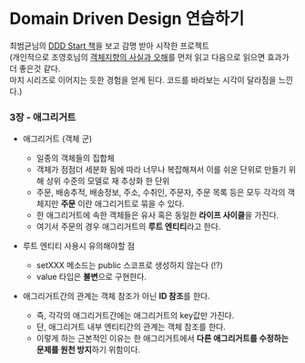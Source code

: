 # Domain Driven Design 연습하기
최범균님의 [DDD Start 책](http://jiandson.co.kr/books/7)을 보고 감명 받아 시작한 프로젝트 <br/>
(개인적으로 조영호님의 [객체지향의 사실과 오해](http://wikibook.co.kr/object-orientation/)를 먼저 읽고 다음으로 읽으면 효과가 더 좋은것 같다. <br/>
마치 시리즈로 이어지는 듯한 경험을 얻게 된다. 코드를 바라보는 시각이 달라짐을 느낀다.)<br/>

### 3장 - 애그리거트
* 애그리거트 (객체 군)
  - 일종의 객체들의 집합체
  - 객체가 점점더 세분화 됨에 따라 너무나 복잡해져서 이를 쉬운 단위로 만들기 위해 상위 수준의 모델로 재 추상화 한 단위
  - 주문, 배송추적, 배송정보, 주소, 수취인, 주문자, 주문 목록 등은 모두 각각의 객체지만 **주문** 이란 애그리거트로 묶을 수 있다.
  - 한 애그리거트에 속한 객체들은 유사 혹은 동일한 **라이프 사이클**을 가진다.
  - 여기서 주문의 경우 애그리거트의 **루트 엔티티**라고 한다.

* 루트 엔티티 사용시 유의해야할 점
  - setXXX 메소드는 public 스코프로 생성하지 않는다 (!?)
  - value 타입은 **불변**으로 구현한다.

* 애그리거트간의 관계는 객체 참조가 아닌 **ID 참조**를 한다.
  - 즉, 각각의 애그리거트간에는 애그리거트의 key값만 가진다.
  - 단, 애그리거트 내부 엔티티간의 관계는 객체 참조를 한다.
  - 이렇게 하는 근본적인 이유는 한 애그리거트에서 **다른 애그리거트를 수정하는 문제를 원천 방지**하기 위함이다.

